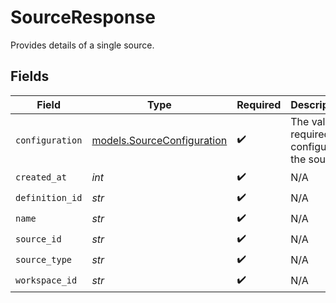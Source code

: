 # SourceResponse

Provides details of a single source.


## Fields

| Field                                                          | Type                                                           | Required                                                       | Description                                                    | Example                                                        |
| -------------------------------------------------------------- | -------------------------------------------------------------- | -------------------------------------------------------------- | -------------------------------------------------------------- | -------------------------------------------------------------- |
| `configuration`                                                | [models.SourceConfiguration](../models/sourceconfiguration.md) | :heavy_check_mark:                                             | The values required to configure the source.                   | {<br/>"user": "charles"<br/>}                                  |
| `created_at`                                                   | *int*                                                          | :heavy_check_mark:                                             | N/A                                                            |                                                                |
| `definition_id`                                                | *str*                                                          | :heavy_check_mark:                                             | N/A                                                            |                                                                |
| `name`                                                         | *str*                                                          | :heavy_check_mark:                                             | N/A                                                            |                                                                |
| `source_id`                                                    | *str*                                                          | :heavy_check_mark:                                             | N/A                                                            |                                                                |
| `source_type`                                                  | *str*                                                          | :heavy_check_mark:                                             | N/A                                                            |                                                                |
| `workspace_id`                                                 | *str*                                                          | :heavy_check_mark:                                             | N/A                                                            |                                                                |